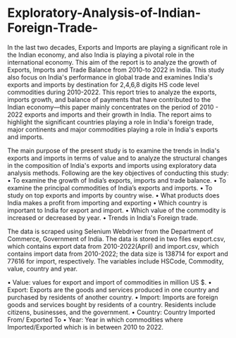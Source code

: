 # Exploratory-Analysis-of-Indian-Foreign-Trade-

In the last two decades, Exports and Imports are playing a significant role in the Indian economy, and also India is playing a pivotal role in the international economy. This aim of the report is to analyze the growth of Exports, Imports and Trade Balance from 2010-to 2022 in India. This study also focus on India's performance in global trade and examines India's exports and imports by destination for 2,4,6,8 digits HS code level commodities during 2010-2022. This report tries to analyze the exports, imports growth, and balance of payments that have contributed to the Indian economy—this paper mainly concentrates on the period of 2010 - 2022 exports and imports and their growth in India. The report aims to highlight the significant countries playing a role in India's foreign trade, major continents and major commodities playing a role in India's exports and imports.

The main purpose of the present study is to examine the trends in India's exports and imports in terms of value and to analyze the structural changes in the composition of India's exports and imports using exploratory data analysis methods.
Following are the key objectives of conducting this study:
• To examine the growth of India’s exports, imports and trade balance.
• To examine the principal commodities of India’s exports and imports.
• To study on top exports and imports by country wise.
• What products does India makes a profit from importing and exporting
• Which country is important to India for export and import.
• Which value of the commodity is increased or decreased by year.
• Trends in India's Foreign trade.

The data is scraped using Selenium Webdriver from the Department of Commerce, Government of India. The data is stored in two files export.csv, which contains export data from 2010-2022(April) and import.csv, which contains import data from 2010-2022; the data size is 138714 for export and 77616 for import, respectively. The variables include HSCode, Commodity, value, country and year.

• Value: values for export and import of commodities in million US $.
• Export: Exports are the goods and services produced in one country and purchased by residents of another
country.
• Import: Imports are foreign goods and services bought by residents of a country. Residents include citizens, businesses, and the government.
• Country: Country Imported From/ Exported To
• Year: Year in which commodities where Imported/Exported which is in between 2010 to 2022.
